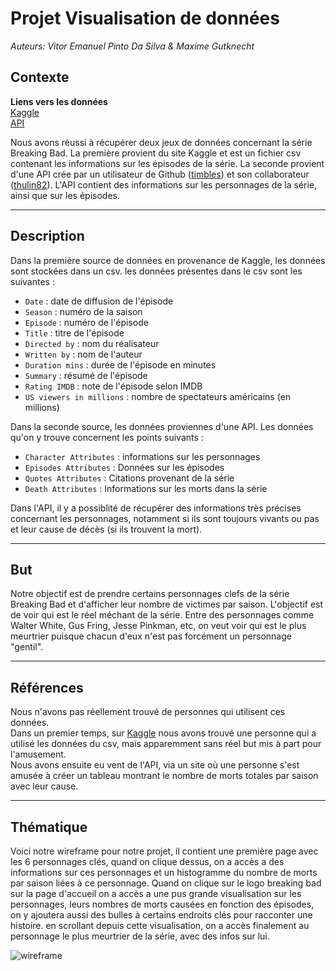 # Projet Visualisation de données

*Auteurs: Vitor Emanuel Pinto Da Silva & Maxime Gutknecht*

## Contexte

**Liens vers les données**<br>
[Kaggle](https://www.kaggle.com/datasets/varpit94/breaking-bad-tv-show-all-seasons-episodes-data)<br>
[API](https://github.com/timbiles/Breaking-Bad--API)

Nous avons réussi à récupérer deux jeux de données concernant la série Breaking Bad. La première provient du site Kaggle et est un fichier csv contenant les informations sur les épisodes de la série. La seconde provient d'une API crée par un utilisateur de Github ([timbles](https://github.com/timbiles)) et son collaborateur ([thulin82](https://github.com/thulin82)). L'API contient des informations sur les personnages de la série, ainsi que sur les épisodes.

------------------------

## Description

Dans la première source de données en provenance de Kaggle, les données sont stockées dans un csv. les données présentes dans le csv sont les suivantes :<br>
- `Date` : date de diffusion de l'épisode
- `Season` : numéro de la saison
- `Episode` : numéro de l'épisode
- `Title` : titre de l'épisode
- `Directed by` : nom du réalisateur
- `Written by` : nom de l'auteur
- `Duration mins` : durée de l'épisode en minutes
- `Summary` : résumé de l'épisode
- `Rating IMDB` : note de l'épisode selon IMDB
- `US viewers in millions` : nombre de spectateurs américains (en millions)

Dans la seconde source, les données proviennes d'une API. Les données qu'on y trouve concernent les points suivants :<br>
- `Character Attributes` : informations sur les personnages
- `Episodes Attributes` : Données sur les épisodes
- `Quotes Attributes` : Citations provenant de la série
- `Death Attributes` : Informations sur les morts dans la série

Dans l'API, il y a possiblité de récupérer des informations très précises concernant les personnages, notamment si ils sont toujours vivants ou pas et leur cause de décès (si ils trouvent la mort).

------------------------

## But

Notre objectif est de prendre certains personnages clefs de la série Breaking Bad et d'afficher leur nombre de victimes par saison. L'objectif est de voir qui est le réel méchant de la série.
Entre des personnages comme Walter White, Gus Fring, Jesse Pinkman, etc, on veut voir qui est le plus meurtrier puisque chacun d'eux n'est pas forcément un personnage "gentil".

------------------------

## Références

Nous n'avons pas réellement trouvé de personnes qui utilisent ces données.<br>
Dans un premier temps, sur [Kaggle](https://www.kaggle.com/datasets/varpit94/breaking-bad-tv-show-all-seasons-episodes-data) nous avons trouvé une personne qui a utilisé les données du csv, mais apparemment sans réel but mis à part pour l'amusement.<br>
Nous avons ensuite eu vent de l'API, via un site où une personne s'est amusée à créer un tableau montrant le nombre de morts totales par saison avec leur cause.

------------------------

## Thématique

Voici notre wireframe pour notre projet, il contient une première page avec les 6 personnages clés, quand on clique dessus, on a accès a des informations sur ces personnages et un histogramme du nombre de morts par saison liées à ce personnage.
Quand on clique sur le logo breaking bad sur la page d'accueil on a accès a une pus grande visualisation sur les personnages, leurs nombres de morts causées en fonction des épisodes, on y ajoutera aussi des bulles à certains endroits clés pour racconter une histoire.
en scrollant depuis cette visualisation, on a accès finalement au personnage le plus meurtrier de la série, avec des infos sur lui.

![wireframe](https://user-images.githubusercontent.com/91839631/225916179-139f3b48-496a-4d11-abbb-709dca630fc9.png)
